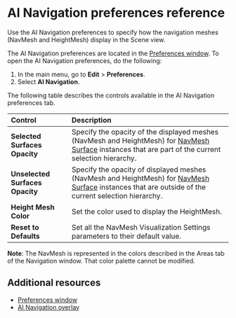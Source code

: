 # AI Navigation preferences reference
  
Use the AI Navigation preferences to specify how the navigation meshes (NavMesh and HeightMesh) display in the Scene view.
  
The AI Navigation preferences are located in the [Preferences window](xref:Preferences). To open the AI Navigation preferences, do the following: 

1. In the main menu, go to **Edit** &gt; **Preferences**. 
1. Select **AI Navigation**.
 
 The following table describes the controls available in the AI Navigation preferences tab.
  
| **Control**                     | **Description**                    |
|:--------------------------------|:-----------------------------------|
| **Selected Surfaces Opacity**   | Specify the opacity of the displayed meshes (NavMesh and HeightMesh) for [NavMesh Surface](NavMeshSurface) instances that are part of the current selection hierarchy.    |
| **Unselected Surfaces Opacity** | Specify the opacity of displayed meshes (NavMesh and HeightMesh) for [NavMesh Surface](NavMeshSurface.md) instances that are outside of the current selection hierarchy. |
| **Height Mesh Color**           | Set the color used to display the HeightMesh.                                           |
| **Reset to Defaults**           | Set all the NavMesh Visualization Settings parameters to their default value. |
  
 **Note**: The NavMesh is represented in the colors described in the Areas tab of the Navigation window. That color palette cannot be modified.

## Additional resources
- [Preferences window](xref:Preferences) 
- [AI Navigation overlay](NavigationOverlay.md) 
